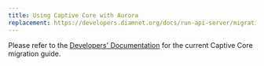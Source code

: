 ```yaml
---
title: Using Captive Core with Aurora
replacement: https://developers.diamnet.org/docs/run-api-server/migrating/
---
```


Please refer to the [Developers' Documentation](https://developers.diamnet.org/docs/run-api-server/migrating/) for the current Captive Core migration guide.
